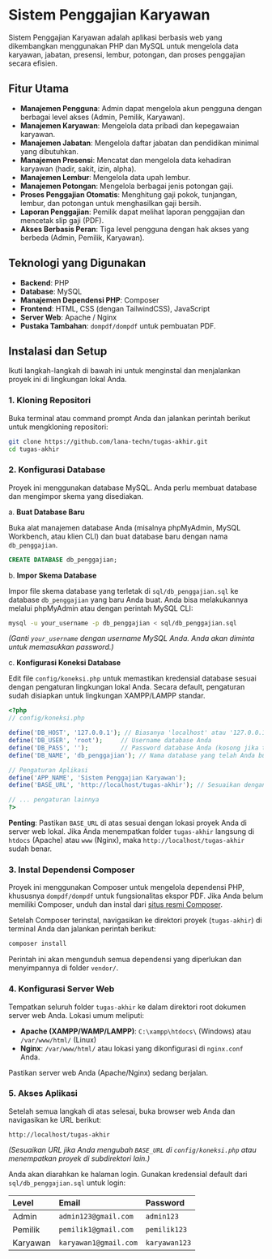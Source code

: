 # Sistem Penggajian Karyawan

Sistem Penggajian Karyawan adalah aplikasi berbasis web yang dikembangkan menggunakan PHP dan MySQL untuk mengelola data karyawan, jabatan, presensi, lembur, potongan, dan proses penggajian secara efisien.

## Fitur Utama

*   **Manajemen Pengguna**: Admin dapat mengelola akun pengguna dengan berbagai level akses (Admin, Pemilik, Karyawan).
*   **Manajemen Karyawan**: Mengelola data pribadi dan kepegawaian karyawan.
*   **Manajemen Jabatan**: Mengelola daftar jabatan dan pendidikan minimal yang dibutuhkan.
*   **Manajemen Presensi**: Mencatat dan mengelola data kehadiran karyawan (hadir, sakit, izin, alpha).
*   **Manajemen Lembur**: Mengelola data upah lembur.
*   **Manajemen Potongan**: Mengelola berbagai jenis potongan gaji.
*   **Proses Penggajian Otomatis**: Menghitung gaji pokok, tunjangan, lembur, dan potongan untuk menghasilkan gaji bersih.
*   **Laporan Penggajian**: Pemilik dapat melihat laporan penggajian dan mencetak slip gaji (PDF).
*   **Akses Berbasis Peran**: Tiga level pengguna dengan hak akses yang berbeda (Admin, Pemilik, Karyawan).

## Teknologi yang Digunakan

*   **Backend**: PHP
*   **Database**: MySQL
*   **Manajemen Dependensi PHP**: Composer
*   **Frontend**: HTML, CSS (dengan TailwindCSS), JavaScript
*   **Server Web**: Apache / Nginx
*   **Pustaka Tambahan**: `dompdf/dompdf` untuk pembuatan PDF.

## Instalasi dan Setup

Ikuti langkah-langkah di bawah ini untuk menginstal dan menjalankan proyek ini di lingkungan lokal Anda.

### 1. Kloning Repositori

Buka terminal atau command prompt Anda dan jalankan perintah berikut untuk mengkloning repositori:

```bash
git clone https://github.com/lana-techn/tugas-akhir.git
cd tugas-akhir
```

### 2. Konfigurasi Database

Proyek ini menggunakan database MySQL. Anda perlu membuat database dan mengimpor skema yang disediakan.

a. **Buat Database Baru**

Buka alat manajemen database Anda (misalnya phpMyAdmin, MySQL Workbench, atau klien CLI) dan buat database baru dengan nama `db_penggajian`.

```sql
CREATE DATABASE db_penggajian;
```

b. **Impor Skema Database**

Impor file skema database yang terletak di `sql/db_penggajian.sql` ke database `db_penggajian` yang baru Anda buat. Anda bisa melakukannya melalui phpMyAdmin atau dengan perintah MySQL CLI:

```bash
mysql -u your_username -p db_penggajian < sql/db_penggajian.sql
```

*(Ganti `your_username` dengan username MySQL Anda. Anda akan diminta untuk memasukkan password.)*

c. **Konfigurasi Koneksi Database**

Edit file `config/koneksi.php` untuk memastikan kredensial database sesuai dengan pengaturan lingkungan lokal Anda. Secara default, pengaturan sudah disiapkan untuk lingkungan XAMPP/LAMPP standar.

```php
<?php
// config/koneksi.php

define('DB_HOST', '127.0.0.1'); // Biasanya 'localhost' atau '127.0.0.1'
define('DB_USER', 'root');     // Username database Anda
define('DB_PASS', '');         // Password database Anda (kosong jika tidak ada)
define('DB_NAME', 'db_penggajian'); // Nama database yang telah Anda buat

// Pengaturan Aplikasi
define('APP_NAME', 'Sistem Penggajian Karyawan');
define('BASE_URL', 'http://localhost/tugas-akhir'); // Sesuaikan dengan URL proyek Anda

// ... pengaturan lainnya
?>
```

**Penting**: Pastikan `BASE_URL` di atas sesuai dengan lokasi proyek Anda di server web lokal. Jika Anda menempatkan folder `tugas-akhir` langsung di `htdocs` (Apache) atau `www` (Nginx), maka `http://localhost/tugas-akhir` sudah benar.

### 3. Instal Dependensi Composer

Proyek ini menggunakan Composer untuk mengelola dependensi PHP, khususnya `dompdf/dompdf` untuk fungsionalitas ekspor PDF. Jika Anda belum memiliki Composer, unduh dan instal dari [situs resmi Composer](https://getcomposer.org/download/).

Setelah Composer terinstal, navigasikan ke direktori proyek (`tugas-akhir`) di terminal Anda dan jalankan perintah berikut:

```bash
composer install
```

Perintah ini akan mengunduh semua dependensi yang diperlukan dan menyimpannya di folder `vendor/`.

### 4. Konfigurasi Server Web

Tempatkan seluruh folder `tugas-akhir` ke dalam direktori root dokumen server web Anda. Lokasi umum meliputi:

*   **Apache (XAMPP/WAMP/LAMPP)**: `C:\xampp\htdocs\` (Windows) atau `/var/www/html/` (Linux)
*   **Nginx**: `/var/www/html/` atau lokasi yang dikonfigurasi di `nginx.conf` Anda.

Pastikan server web Anda (Apache/Nginx) sedang berjalan.

### 5. Akses Aplikasi

Setelah semua langkah di atas selesai, buka browser web Anda dan navigasikan ke URL berikut:

```
http://localhost/tugas-akhir
```

*(Sesuaikan URL jika Anda mengubah `BASE_URL` di `config/koneksi.php` atau menempatkan proyek di subdirektori lain.)*

Anda akan diarahkan ke halaman login. Gunakan kredensial default dari `sql/db_penggajian.sql` untuk login:

| Level     | Email                  | Password   |
| :-------- | :--------------------- | :--------- |
| Admin     | `admin123@gmail.com`   | `admin123` |
| Pemilik   | `pemilik1@gmail.com`   | `pemilik123` |
| Karyawan  | `karyawan1@gmail.com`  | `karyawan123` |

